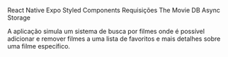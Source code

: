 React Native
Expo
Styled Components
Requisições The Movie DB
Async Storage

A aplicação simula um sistema de busca por filmes onde é possível adicionar e remover filmes a uma lista de favoritos e  mais detalhes sobre uma filme específico. 